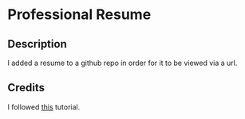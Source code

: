 # Professional Resume

## Description

I added a resume to a github repo in order for it to be viewed via a url.

## Credits

I followed [this](https://kekayan.medium.com/display-your-resume-cv-pdf-in-website-using-github-73a088ac961d) tutorial.

